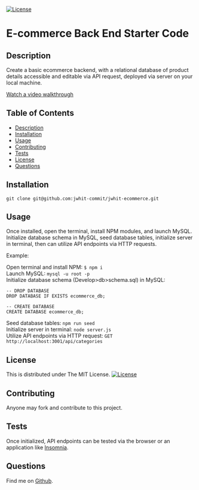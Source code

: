 [![License](https://img.shields.io/badge/License-MIT-yellow.svg)](https://opensource.org/licenses/MIT)
# E-commerce Back End Starter Code


## Description
Create a basic ecommerce backend, with a relational database of product details accessible and editable via API request, deployed via server on your local machine.

[Watch a video walkthrough](https://github.com/jwhit-commit/jwhit-ecommerce/blob/main/Assets/jwhit-ecommerce.webm)


## Table of Contents
- [Description](#description)
- [Installation](#installation)
- [Usage](#usage)
- [Contributing](#contributing)
- [Tests](#tests)
- [License](#license)
- [Questions](#questions)

## Installation
`git clone git@github.com:jwhit-commit/jwhit-ecommerce.git`

## Usage
Once installed, open the terminal, install NPM modules, and launch MySQL. Initialize database schema in MySQL, seed database tables, initialize server in terminal, then can utilize API endpoints via HTTP requests.

Example:

Open terminal and install NPM: `$ npm i`  
Launch MySQL: `mysql -u root -p`  
Initialize database schema (Develop>db>schema.sql) in MySQL:
```
-- DROP DATABASE
DROP DATABASE IF EXISTS ecommerce_db;

-- CREATE DATABASE
CREATE DATABASE ecommerce_db;
```  
Seed database tables: `npm run seed`  
Initialize server in terminal: `node server.js`  
Utilize API endpoints via HTTP request: `GET http://localhost:3001/api/categories`  

## License
This is distributed under The MIT License. [![License](https://img.shields.io/badge/License-MIT-yellow.svg)](https://opensource.org/licenses/MIT)

## Contributing
Anyone may fork and contribute to this project.

## Tests
Once initialized, API endpoints can be tested via the browser or an application like [Insomnia](https://insomnia.rest/).

## Questions
Find me on [Github](https://github.com/jwhit-commit).
